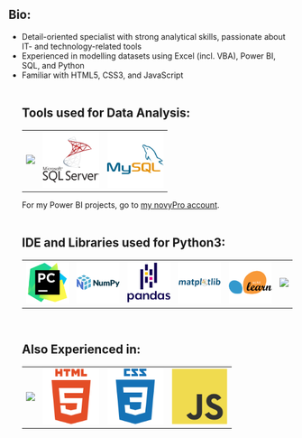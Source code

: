 <!DOCTYPE html>
<html>
  <!---
  Anna-portfolio/Anna-portfolio is a ✨ special ✨ repository because its `README.md` (this file) appears on your GitHub profile.
  You can click the Preview link to take a look at your changes.
  --->
  <head>
     <link rel="stylesheet" type="text/css" href="https://github.com/Anna-portfolio/Anna-portfolio/blob/main/style.css">
  </head>
  <body>
  <h2>Bio:</h2>
    <ul>
      <li>Detail-oriented specialist with strong analytical skills, passionate about IT- and technology-related tools</li>
      <li>Experienced in modelling datasets using Excel (incl. VBA), Power BI, SQL, and Python</li> 
      <li>Familiar with HTML5, CSS3, and JavaScript</li>
  <br>
  <h2>Tools used for Data Analysis:</h2>
  <div>
    <table>
    <tr>
      <td><img class="image" src='https://github.com/microsoft/PowerBI-Icons/blob/main/SVG/Power-BI.svg' width="100px"></td>
      <td><img src='https://github.com/devicons/devicon/blob/master/icons/microsoftsqlserver/microsoftsqlserver-original-wordmark.svg' width="100px"></td>
      <td><img src='https://github.com/devicons/devicon/blob/master/icons/mysql/mysql-original-wordmark.svg' width="100px"></td>
    </tr>
    </table>
    For my Power BI projects, go to <a href="https://www.novypro.com/profile_projects/anna-1">my novyPro account</a>.
  </div>
  <br>
  <h2>IDE and Libraries used for Python3:</h2>
  <div>
    <table>
    <tr>
      <td><img src='https://github.com/devicons/devicon/blob/master/icons/pycharm/pycharm-original.svg' width="100px"></td>
      <td><img src='https://github.com/devicons/devicon/blob/master/icons/numpy/numpy-original-wordmark.svg' width="100px"></td>
      <td><img src='https://github.com/devicons/devicon/blob/master/icons/pandas/pandas-original-wordmark.svg' width="100px"></td>
      <td><img src='https://github.com/devicons/devicon/blob/master/icons/matplotlib/matplotlib-original-wordmark.svg' width="100px"></td>
      <td><img src='https://github.com/devicons/devicon/blob/master/icons/scikitlearn/scikitlearn-original.svg' width="100px"></td>
      <td><img src='https://upload.wikimedia.org/wikipedia/commons/8/88/SpaCy_logo.svg' width="100px"></td>
    </tr>
    </table>
  </div>
  <br>
  <h2>Also Experienced in:</h2>
  <div>
    <table>
    <tr>
    <td><img src='https://upload.wikimedia.org/wikipedia/commons/9/9a/Visual_Studio_Code_1.35_icon.svg' width="100px"></td>
    <td><img src='https://github.com/devicons/devicon/blob/master/icons/html5/html5-plain-wordmark.svg' width="100px"></td>
    <td><img src='https://github.com/devicons/devicon/blob/master/icons/css3/css3-plain-wordmark.svg' width="100px"></td>
    <td><img src='https://github.com/devicons/devicon/blob/master/icons/javascript/javascript-original.svg' width="100px"></td>
    </table>
    </tr>
  </div>
</body>
</html>
